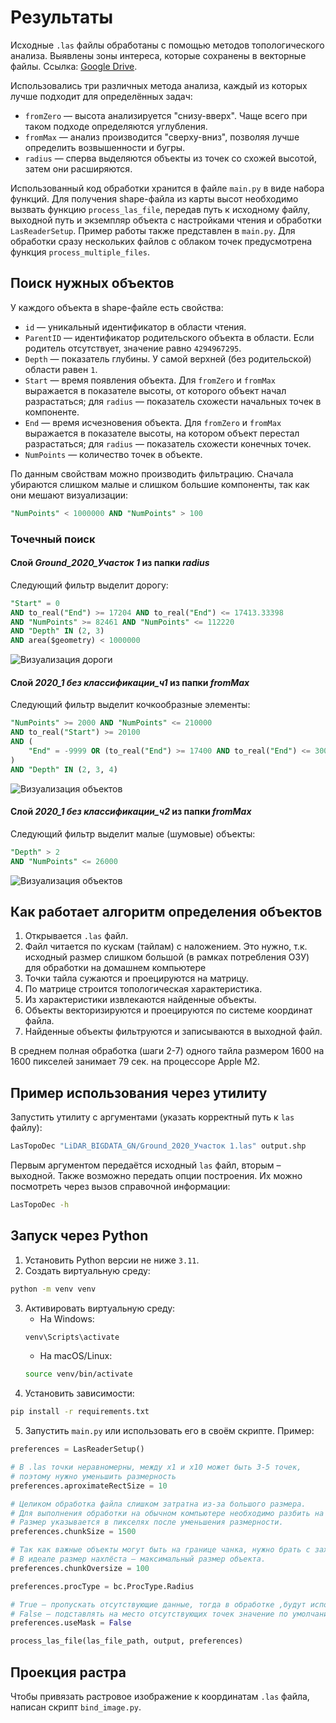 # Результаты

Исходные `.las` файлы обработаны с помощью методов топологического анализа. Выявлены зоны интереса, которые сохранены в векторные файлы. Ссылка: [Google Drive](https://drive.google.com/file/d/1nd0V_m0n8CHs0pEwn3XXL3mLIv_4fjfT/view?usp=sharing).

Использовались три различных метода анализа, каждый из которых лучше подходит для определённых задач:
- `fromZero` — высота анализируется "снизу-вверх". Чаще всего при таком подходе определяются углубления.
- `fromMax` — анализ производится "сверху-вниз", позволяя лучше определить возвышенности и бугры.
- `radius` — сперва выделяются объекты из точек со схожей высотой, затем они расширяются.

Использованный код обработки хранится в файле `main.py` в виде набора функций. Для получения shape-файла из карты высот необходимо вызвать функцию `process_las_file`, передав путь к исходному файлу, выходной путь и экземпляр объекта с настройками чтения и обработки `LasReaderSetup`. Пример работы также представлен в `main.py`. Для обработки сразу нескольких файлов с облаком точек предусмотрена функция `process_multiple_files`.

## Поиск нужных объектов

У каждого объекта в shape-файле есть свойства:
- `id` — уникальный идентификатор в области чтения.
- `ParentID` — идентификатор родительского объекта в области. Если родитель отсутствует, значение равно `4294967295`.
- `Depth` — показатель глубины. У самой верхней (без родительской) области равен `1`.
- `Start` — время появления объекта. Для `fromZero` и `fromMax` выражается в показателе высоты, от которого объект начал разрастаться; для `radius` — показатель схожести начальных точек в компоненте.
- `End` — время исчезновения объекта. Для `fromZero` и `fromMax` выражается в показателе высоты, на котором объект перестал разрастаться; для `radius` — показатель схожести конечных точек.
- `NumPoints` — количество точек в объекте.

По данным свойствам можно производить фильтрацию. Сначала убираются слишком малые и слишком большие компоненты, так как они мешают визуализации:
```SQL
"NumPoints" < 1000000 AND "NumPoints" > 100
```

### Точечный поиск

#### Слой *Ground_2020_Участок 1* из папки *radius*

Следующий фильтр выделит дорогу:
```SQL
"Start" = 0
AND to_real("End") >= 17204 AND to_real("End") <= 17413.33398
AND "NumPoints" >= 82461 AND "NumPoints" <= 112220
AND "Depth" IN (2, 3)
AND area($geometry) < 1000000
```

![Визуализация дороги](images/1.png)

#### Слой *2020_1 без классификации_ч1* из папки *fromMax*

Следующий фильтр выделит кочкообразные элементы:
```SQL
"NumPoints" >= 2000 AND "NumPoints" <= 210000
AND to_real("Start") >= 20100
AND (
    "End" = -9999 OR (to_real("End") >= 17400 AND to_real("End") <= 30000)
)
AND "Depth" IN (2, 3, 4)
```

![Визуализация объектов](images/2.png)

#### Слой *2020_1 без классификации_ч2* из папки *fromMax*

Следующий фильтр выделит малые (шумовые) объекты:
```SQL
"Depth" > 2
AND "NumPoints" <= 26000
```

![Визуализация объектов](images/3.png)

## Как работает алгоритм определения объектов

1. Открывается `.las` файл.
2. Файл читается по кускам (тайлам) с наложением. Это нужно, т.к. исходный размер слишком большой (в рамках потребления ОЗУ) для обработки на домашнем компьютере
3. Точки тайла сужаются и проецируются на матрицу.
4. По матрице строится топологическая характеристика.
5. Из характеристики извлекаются найденные объекты.
6. Объекты векторизируются и проецируются по системе координат файла.
7. Найденные объекты фильтруются и записываются в выходной файл.

В среднем полная обработка (шаги 2-7) одного тайла размером 1600 на 1600 пикселей занимает 79 сек. на процессоре Apple M2.

## Пример использования через утилиту

Запустить утилиту с аргументами (указать корректный путь к `las` файлу):
```bash
LasTopoDec "LiDAR_BIGDATA_GN/Ground_2020_Участок 1.las" output.shp
```

Первым аргументом передаётся исходный `las` файл, вторым – выходной. Также возможно передать опции построения. Их можно посмотреть через вызов справочной информации:
```bash
LasTopoDec -h
```

## Запуск через Python
1. Установить Python версии не ниже `3.11`.
2. Создать виртуальную среду:
```bash
python -m venv venv
```
3. Активировать виртуальную среду:
    - На Windows:
    ```bash
    venv\Scripts\activate
    ```
    - На macOS/Linux:
    ```bash
    source venv/bin/activate
    ```
4. Установить зависимости:
```bash
pip install -r requirements.txt
```
5. Запустить `main.py` или использовать его в своём скрипте. Пример:

```python
preferences = LasReaderSetup()

# В .las точки неравномерны, между x1 и x10 может быть 3-5 точек,
# поэтому нужно уменьшить размерность
preferences.aproximateRectSize = 10

# Целиком обработка файла слишком затратна из-за большого размера.
# Для выполнения обработки на обычном компьютере необходимо разбить на чанки.
# Размер указывается в пикселях после уменьшения размерности.
preferences.chunkSize = 1500

# Так как важные объекты могут быть на границе чанка, нужно брать с захлёстом.
# В идеале размер нахлёста — максимальный размер объекта.
preferences.chunkOversize = 100

preferences.procType = bc.ProcType.Radius

# True — пропускать отсутствующие данные, тогда в обработке ,будут использоваться только существующие точки (области точек).
# False — подставлять на место отсутствующих точек значение по умолчанию (-9999 или 9999).
preferences.useMask = False

process_las_file(las_file_path, output, preferences)
```

## Проекция растра

Чтобы привязать растровое изображение к координатам `.las` файла, написан скрипт `bind_image.py`.
